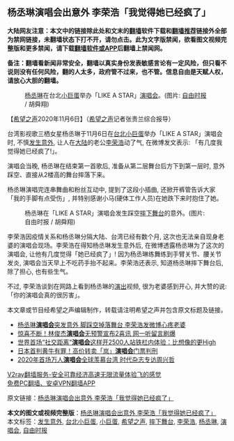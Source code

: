  <h2>杨丞琳演唱会出意外 李荣浩「我觉得她已经疯了」</h2> <p class="notice"><b>大陆网友注意：本文中的链接除此处和文末的<a href="https://github.com/bannedbook/fanqiang" >翻墙</a>软件下载和<a href="https://github.com/killgcd/justmysocks/blob/master/README.md">翻墙推荐</a>链接外全部为禁网链接，未翻墙状态下打不开，请勿点击。此为文字版禁闻，欲看图文视频完整版和更多禁闻，请下载<a href="https://github.com/bannedbook/fanqiang">翻墙软件或APP</a>后翻墙上禁闻网。</p><p>备注：翻墙看新闻非常安全，翻墙以真实身份发表敏感言论有一定风险，但只看不说则没有任何风险，翻的人太多，政府管不过来，也不管。信息自由是天赋人权，请放心大胆的翻墙。</b></p>  <div class="entry"> <figure><figcaption><a href="https://www.bannedbook.org/bnews/tag/%e6%9d%a8%e4%b8%9e%e7%90%b3/" class="st_tag internal_tag" rel="tag" title="标签 杨丞琳 下的日志">杨丞琳</a>在台北<a href="https://www.bannedbook.org/bnews/tag/%E5%B0%8F%E5%B7%A8%E8%9B%8B/" class="st_tag internal_tag" rel="tag" title="标签 小巨蛋 下的日志">小巨蛋</a>举办「LIKE A STAR」<a href="https://www.bannedbook.org/bnews/tag/%e6%bc%94%e5%94%b1%e4%bc%9a/" class="st_tag internal_tag" rel="tag" title="标签 演唱会 下的日志">演唱会</a>。(图片: <a href="https://www.bannedbook.org/bnews/tag/%e8%87%aa%e7%94%b1%e6%97%b6%e6%8a%a5/" class="st_tag internal_tag" rel="tag" title="标签 自由时报 下的日志">自由时报</a> / 胡舜翔)</figcaption></figure> <p>【<span class='wp_keywordlink_affiliate'><a href="https://www.soundofhope.org" title="希望之声" target="_blank">希望之声</a></span>2020年11月6日】（<a href="https://www.bannedbook.org/bnews/tag/%e5%b8%8c%e6%9c%9b%e4%b9%8b%e5%a3%b0/" class="st_tag internal_tag" rel="tag" title="标签 希望之声 下的日志">希望之声</a>记者张贵兰综合报导）</p> <p>台湾影视歌三栖女星杨丞琳于11月6日在<a href="https://www.bannedbook.org/bnews/tag/%E5%8F%B0%E5%8C%97%E5%B0%8F%E5%B7%A8%E8%9B%8B/" class="st_tag internal_tag" rel="tag" title="标签 台北小巨蛋 下的日志">台北小巨蛋</a>举办「LIKE A STAR」演唱会时, 不慎<a href="https://www.bannedbook.org/bnews/tag/%E5%8F%91%E7%94%9F%E6%84%8F%E5%A4%96/" class="st_tag internal_tag" rel="tag" title="标签 发生意外 下的日志">发生意外</a>, 让人在<span class='wp_keywordlink_affiliate'><a href="https://www.bannedbook.org/" title="大陆" target="_blank">大陆</a></span>的老公<a href="https://www.bannedbook.org/bnews/tag/%E6%9D%8E%E8%8D%A3%E6%B5%A9/" class="st_tag internal_tag" rel="tag" title="标签 李荣浩 下的日志">李荣浩</a>动了气, 在微博发文表示: 「有几度我觉得她已经疯了!」。</p> <p>演唱会当晚, 杨丞琳在结束第一首歌后, 准备从第二层舞台后方下到第一层时, 意外踩空、直接从2楼高的舞台摔落下来。</p>  <p>杨丞琳演唱完连串舞曲和粉丝互动中, 提到了这段小插曲, 还掀开裤管告诉大家「我的手脚有点受伤」, 并特别感谢小马(硬体工作人员)在她跌下来时抱住了她。</p> <figure><figcaption>杨丞琳在「LIKE A STAR」演唱会发生踩空<a href="https://www.bannedbook.org/bnews/tag/%E6%91%94%E4%B8%8B%E8%88%9E%E5%8F%B0/" class="st_tag internal_tag" rel="tag" title="标签 摔下舞台 下的日志">摔下舞台</a>的意外。(图片: 自由时报 / 胡舜翔)</figcaption></figure> <p>李荣浩因疫情关系和杨丞琳分隔大陆、台湾已经有数个月, 这次也无法亲自现身老婆的演唱会现场。李荣浩在得知杨丞琳发生意外后, 在微博透露杨丞琳为了这次的演唱会, 让他有几度觉得「她已经疯了」! 因为杨丞琳练舞练到手臂关节、腰关节发炎, 演唱会当天早上不吃药手抬不起来。李荣浩还表示, 知道杨丞琳摔下舞台后, 除了担心, 也有些生气。</p> <p>不过, 李荣浩谈到在网路上看到杨丞琳的<span class='wp_keywordlink_affiliate'><a href="https://zh-cn.shenyunperformingarts.org/" title="演出" target="_blank">演出</a></span>视频, 很为老婆感到开心, 并大赞的说: 「你的演唱会真的很厉害」。</p>  <p></p> <p>本文章或节目经希望之声编辑制作，转载请注明希望之声并包含原文标题及链接。</p> <ul class='op-related-articles' title='相关阅读'> <li><a href='https://www.bannedbook.org/bnews/yule/20201107/1427043.html' target='_blank'>杨丞琳<b>演唱会</b>突发意外 脚踩空掉落舞台 李荣浩发微博心疼老婆</a></li> <li><a href='https://www.bannedbook.org/bnews/yule/20201101/1423746.html' target='_blank'>惊喜不断！林俊杰<b>演唱会</b>无预警宣布2喜讯 网一听留言刷爆</a></li> <li><a href='https://www.bannedbook.org/bnews/funmedia/20200902/1389624.html' target='_blank'>世界首场“社交距离”<b>演唱会</b>这样开2500人站铁栏内体验：比想像的更High</a></li> <li><a href='https://www.bannedbook.org/bnews/baitai/20200828/1387255.html' target='_blank'>日本首判黄牛有罪！高价转卖「岚」<b>演唱会</b>门票判刑</a></li> <li><a href='https://www.bannedbook.org/bnews/comments/20200820/1383069.html' target='_blank'>2020年首场万人<b>演唱会</b>全球羡慕台湾 时代杂志专访周兴哲</a></li> </ul> <p class="texttj"> <a href="https://www.bannedbook.org/forum23/topic22702.html" target="_blank">V2ray翻墙服务-安全可靠经济高速无限流量体验飞的感觉</a><br/> <a href="https://github.com/bannedbook/fanqiang/wiki/%E7%A6%81%E9%97%BB%E7%BD%91%E5%AE%89%E5%8D%93%E7%BF%BB%E5%A2%99%E6%96%B0%E9%97%BBAPP" target="_blank">免费PC翻墙、安卓VPN翻墙APP</a></p><p>原文链接：<a class="src_link"  href="https://www.soundofhope.org/post/440161" target="_blank">杨丞琳演唱会出意外 李荣浩「我觉得她已经疯了」</a></p> <a name='sharetosocial'></a>       <div><b>本文的图文或视频完整版</b>：<a href='https://www.bannedbook.org/bnews/comments/20201107/1427153.html'>杨丞琳演唱会出意外 李荣浩「我觉得她已经疯了」</a></div>  </div><!--END ENTRY--> <div class="postfooter"> <div>本文标签：<a href="https://www.bannedbook.org/bnews/tag/%E5%8F%91%E7%94%9F%E6%84%8F%E5%A4%96/" rel="tag">发生意外</a>, <a href="https://www.bannedbook.org/bnews/tag/%E5%8F%B0%E5%8C%97%E5%B0%8F%E5%B7%A8%E8%9B%8B/" rel="tag">台北小巨蛋</a>, <a href="https://www.bannedbook.org/bnews/tag/%E5%B0%8F%E5%B7%A8%E8%9B%8B/" rel="tag">小巨蛋</a>, <a href="https://www.bannedbook.org/bnews/tag/%e5%b8%8c%e6%9c%9b%e4%b9%8b%e5%a3%b0/" rel="tag">希望之声</a>, <a href="https://www.bannedbook.org/bnews/tag/%E6%91%94%E4%B8%8B%E8%88%9E%E5%8F%B0/" rel="tag">摔下舞台</a>, <a href="https://www.bannedbook.org/bnews/tag/%E6%9D%8E%E8%8D%A3%E6%B5%A9/" rel="tag">李荣浩</a>, <a href="https://www.bannedbook.org/bnews/tag/%e6%9d%a8%e4%b8%9e%e7%90%b3/" rel="tag">杨丞琳</a>, <a href="https://www.bannedbook.org/bnews/tag/%e6%bc%94%e5%94%b1%e4%bc%9a/" rel="tag">演唱会</a>, <a href="https://www.bannedbook.org/bnews/tag/%e8%87%aa%e7%94%b1%e6%97%b6%e6%8a%a5/" rel="tag">自由时报</a></div>  </div><!--END POSTFOOTER--> 